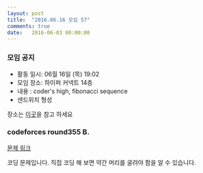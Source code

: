 ```yaml
---
layout: post
title:  "2016.06.16 모임 57"
comments: true
date:   2016-06-03 00:00:00
---
```


### 모임 공지

- 활동 일시: 06월 16일 (목) 19:02
- 모임 장소: 하이퍼 커넥트 14층
- 내용 : coder's high, fibonacci sequence
- 샌드위치 형성

장소는 [이곳](http://career.hpcnt.com/)을 참고 하세요

### codeforces round355 B.

[문제 링크](http://codeforces.com/contest/677/problem/B)

코딩 문제입니다. 직접 코딩 해 보면 약간 머리를 굴려야 함을 알 수 있습니다.
